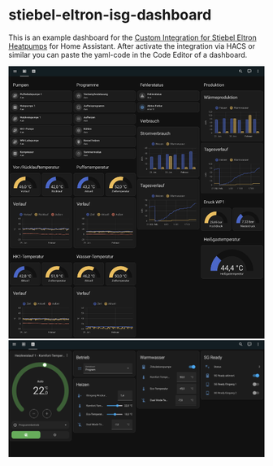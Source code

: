 # stiebel-eltron-isg-dashboard
This is an example dashboard for the [Custom Integration for Stiebel Eltron Heatpumps](https://github.com/pail23/stiebel_eltron_isg_component/discussions) for Home Assistant.
After activate the integration via HACS or similar you can paste the yaml-code in the Code Editor of a dashboard.


![Overview](https://github.com/mrebbert/stiebel-eltron-isg-dashboard/blob/main/overview.jpeg)
![Preferences](https://github.com/mrebbert/stiebel-eltron-isg-dashboard/blob/main/preferences.png)
